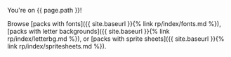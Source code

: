 You're on {{ page.path }}!

Browse [packs with fonts]({{ site.baseurl }}{% link rp/index/fonts.md %}), [packs with letter backgrounds]({{ site.baseurl }}{% link rp/index/letterbg.md %}), or [packs with sprite sheets]({{ site.baseurl }}{% link rp/index/spritesheets.md %}).